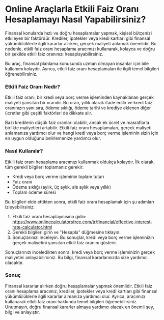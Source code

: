 Online Araçlarla Etkili Faiz Oranı Hesaplamayı Nasıl Yapabilirsiniz?
====================================================================

Finansal konularda hızlı ve doğru hesaplamalar yapmak, kişisel bütçenizi etkileyen bir faktördür. Krediler, ipotekler veya kredi kartları gibi finansal yükümlülüklerle ilgili kararlar alırken, gerçek maliyeti anlamak önemlidir. Bu nedenle, etkili faiz oranı hesaplama aracımızı kullanarak, kolayca ve doğru bir şekilde etkili faiz oranınızı hesaplayabilirsiniz.

Bu araç, finansal planlama konusunda uzman olmayan insanlar için bile kullanımı kolaydır. Ayrıca, etkili faiz oranı hesaplamaları ile ilgili temel bilgileri öğrenebilirsiniz.

### Etkili Faiz Oranı Nedir?

Etkili faiz oranı, bir kredi veya borç verme işleminden kaynaklanan gerçek maliyeti yansıtan bir orandır. Bu oran, yıllık olarak ifade edilir ve kredi faiz oranınızın yanı sıra, ödeme sıklığı, ödeme tarihi ve krediye eklenen diğer ücretler gibi çeşitli faktörleri de dikkate alır.

Bazı kredilerin düşük faiz oranları olabilir, ancak ek ücret ve masraflarla birlikte maliyetleri artabilir. Etkili faiz oranı hesaplamaları, gerçek maliyeti anlamanıza yardımcı olur ve hangi kredi veya borç verme işleminin sizin için en uygun olduğunu belirlemenize yardımcı olur.

### Nasıl Kullanılır?

Etkili faiz oranı hesaplama aracımızı kullanmak oldukça kolaydır. İlk olarak, tüm gerekli bilgileri toplamanız gerekir:

- Kredi veya borç verme işleminin toplam tutarı
- Faiz oranı
- Ödeme sıklığı (aylık, üç aylık, altı aylık veya yıllık)
- Toplam ödeme süresi

Bu bilgileri elde ettikten sonra, etkili faiz oranı hesaplamak için şu adımları izleyebilirsiniz:

1. Etkili faiz oranı hesaplayıcısına gidin: <https://www.onlinecalculatorsfree.com/tr/financial/effective-interest-rate-calculator.html>
2. Gerekli bilgileri girin ve "Hesapla" düğmesine tıklayın.
3. Sonuçlarınızı inceleyin. Bu sonuçlar, kredi veya borç verme işleminizin gerçek maliyetini yansıtan etkili faiz oranını gösterir.

Sonuçlarınızı inceledikten sonra, kredi veya borç verme işleminizin gerçek maliyetini anlayabilirsiniz. Bu bilgi, finansal kararlarınızda size yardımcı olacaktır.

### Sonuç

Finansal kararlar alırken doğru hesaplamalar yapmak önemlidir. Etkili faiz oranı hesaplama aracımız, krediler, ipotekler veya kredi kartları gibi finansal yükümlülüklerle ilgili kararlar almanıza yardımcı olur. Ayrıca, aracımızı kullanarak etkili faiz oranı hakkında temel bilgileri öğrenebilirsiniz. Unutmayın, doğru finansal kararlar almaya yardımcı olacak en önemli şey, bilgi ve anlayıştır.